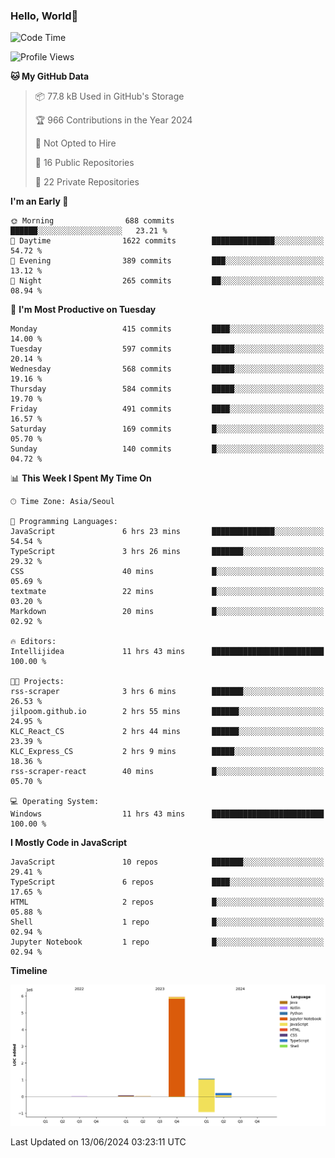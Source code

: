 
### Hello, World🐤

<!--START_SECTION:waka-->
![Code Time](http://img.shields.io/badge/Code%20Time-405%20hrs%2017%20mins-blue)

![Profile Views](http://img.shields.io/badge/Profile%20Views-18-blue)

**🐱 My GitHub Data** 

> 📦 77.8 kB Used in GitHub's Storage 
 > 
> 🏆 966 Contributions in the Year 2024
 > 
> 🚫 Not Opted to Hire
 > 
> 📜 16 Public Repositories 
 > 
> 🔑 22 Private Repositories 
 > 
**I'm an Early 🐤** 

```text
🌞 Morning                688 commits         ██████░░░░░░░░░░░░░░░░░░░   23.21 % 
🌆 Daytime                1622 commits        ██████████████░░░░░░░░░░░   54.72 % 
🌃 Evening                389 commits         ███░░░░░░░░░░░░░░░░░░░░░░   13.12 % 
🌙 Night                  265 commits         ██░░░░░░░░░░░░░░░░░░░░░░░   08.94 % 
```
📅 **I'm Most Productive on Tuesday** 

```text
Monday                   415 commits         ████░░░░░░░░░░░░░░░░░░░░░   14.00 % 
Tuesday                  597 commits         █████░░░░░░░░░░░░░░░░░░░░   20.14 % 
Wednesday                568 commits         █████░░░░░░░░░░░░░░░░░░░░   19.16 % 
Thursday                 584 commits         █████░░░░░░░░░░░░░░░░░░░░   19.70 % 
Friday                   491 commits         ████░░░░░░░░░░░░░░░░░░░░░   16.57 % 
Saturday                 169 commits         █░░░░░░░░░░░░░░░░░░░░░░░░   05.70 % 
Sunday                   140 commits         █░░░░░░░░░░░░░░░░░░░░░░░░   04.72 % 
```


📊 **This Week I Spent My Time On** 

```text
🕑︎ Time Zone: Asia/Seoul

💬 Programming Languages: 
JavaScript               6 hrs 23 mins       ██████████████░░░░░░░░░░░   54.54 % 
TypeScript               3 hrs 26 mins       ███████░░░░░░░░░░░░░░░░░░   29.32 % 
CSS                      40 mins             █░░░░░░░░░░░░░░░░░░░░░░░░   05.69 % 
textmate                 22 mins             █░░░░░░░░░░░░░░░░░░░░░░░░   03.20 % 
Markdown                 20 mins             █░░░░░░░░░░░░░░░░░░░░░░░░   02.92 % 

🔥 Editors: 
Intellijidea             11 hrs 43 mins      █████████████████████████   100.00 % 

🐱‍💻 Projects: 
rss-scraper              3 hrs 6 mins        ███████░░░░░░░░░░░░░░░░░░   26.53 % 
jilpoom.github.io        2 hrs 55 mins       ██████░░░░░░░░░░░░░░░░░░░   24.95 % 
KLC_React_CS             2 hrs 44 mins       ██████░░░░░░░░░░░░░░░░░░░   23.39 % 
KLC_Express_CS           2 hrs 9 mins        █████░░░░░░░░░░░░░░░░░░░░   18.36 % 
rss-scraper-react        40 mins             █░░░░░░░░░░░░░░░░░░░░░░░░   05.70 % 

💻 Operating System: 
Windows                  11 hrs 43 mins      █████████████████████████   100.00 % 
```

**I Mostly Code in JavaScript** 

```text
JavaScript               10 repos            ███████░░░░░░░░░░░░░░░░░░   29.41 % 
TypeScript               6 repos             ████░░░░░░░░░░░░░░░░░░░░░   17.65 % 
HTML                     2 repos             █░░░░░░░░░░░░░░░░░░░░░░░░   05.88 % 
Shell                    1 repo              █░░░░░░░░░░░░░░░░░░░░░░░░   02.94 % 
Jupyter Notebook         1 repo              █░░░░░░░░░░░░░░░░░░░░░░░░   02.94 % 
```



**Timeline**

![Lines of Code chart](https://raw.githubusercontent.com/jilpoom/jilpoom/main/assets/bar_graph.png)


 Last Updated on 13/06/2024 03:23:11 UTC
<!--END_SECTION:waka-->
